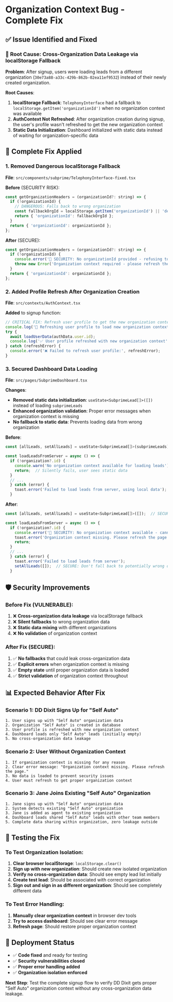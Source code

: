 # Organization Context Bug - Complete Fix

## ✅ Issue Identified and Fixed

### 🐛 **Root Cause**: Cross-Organization Data Leakage via localStorage Fallback

**Problem**: After signup, users were loading leads from a different organization (`30e73a88-a33c-429b-862b-02ea11ef9532`) instead of their newly created organization.

**Root Causes**:
1. **localStorage Fallback**: `TelephonyInterface` had a fallback to `localStorage.getItem('organizationId')` when no organization context was available
2. **AuthContext Not Refreshed**: After organization creation during signup, the user's profile wasn't refreshed to get the new organization context
3. **Static Data Initialization**: Dashboard initialized with static data instead of waiting for organization-specific data

## 🔧 **Complete Fix Applied**

### 1. **Removed Dangerous localStorage Fallback**
**File**: `src/components/subprime/TelephonyInterface-fixed.tsx`

**Before** (SECURITY RISK):
```javascript
const getOrganizationHeaders = (organizationId?: string) => {
  if (!organizationId) {
    // DANGEROUS: Falls back to wrong organization
    const fallbackOrgId = localStorage.getItem('organizationId') || 'default-org';
    return { 'organizationId': fallbackOrgId };
  }
  return { 'organizationId': organizationId };
};
```

**After** (SECURE):
```javascript
const getOrganizationHeaders = (organizationId?: string) => {
  if (!organizationId) {
    console.error('🚨 SECURITY: No organizationId provided - refusing to make API calls that could leak cross-organization data');
    throw new Error('Organization context required - please refresh the page');
  }
  return { 'organizationId': organizationId };
};
```

### 2. **Added Profile Refresh After Organization Creation**
**File**: `src/contexts/AuthContext.tsx`

**Added** to signup function:
```javascript
// CRITICAL FIX: Refresh user profile to get the new organization context
console.log('🔄 Refreshing user profile to load new organization context...');
try {
  await loadUserData(authData.user.id);
  console.log('✅ User profile refreshed with new organization context');
} catch (refreshError) {
  console.error('❌ Failed to refresh user profile:', refreshError);
}
```

### 3. **Secured Dashboard Data Loading**
**File**: `src/pages/SubprimeDashboard.tsx`

**Changes**:
- **Removed static data initialization**: `useState<SubprimeLead[]>([])` instead of loading `subprimeLeads`
- **Enhanced organization validation**: Proper error messages when organization context is missing
- **No fallback to static data**: Prevents loading data from wrong organization

**Before**:
```javascript
const [allLeads, setAllLeads] = useState<SubprimeLead[]>(subprimeLeads);  // RISK: Static data

const loadLeadsFromServer = async () => {
  if (!organization?.id) {
    console.warn('No organization context available for loading leads');
    return;  // Silently fails, user sees static data
  }
  // ...
  } catch (error) {
    toast.error('Failed to load leads from server, using local data');  // RISK: Falls back to static data
  }
```

**After**:
```javascript
const [allLeads, setAllLeads] = useState<SubprimeLead[]>([]);  // SECURE: Start empty

const loadLeadsFromServer = async () => {
  if (!organization?.id) {
    console.error('🚨 SECURITY: No organization context available - cannot load leads');
    toast.error('Organization context missing. Please refresh the page.');
    return;
  }
  // ...
  } catch (error) {
    toast.error('Failed to load leads from server');
    setAllLeads([]);  // SECURE: Don't fall back to potentially wrong data
  }
```

## 🛡️ **Security Improvements**

### Before Fix (VULNERABLE):
1. ❌ **Cross-organization data leakage** via localStorage fallback
2. ❌ **Silent fallbacks** to wrong organization data  
3. ❌ **Static data mixing** with different organizations
4. ❌ **No validation** of organization context

### After Fix (SECURE):
1. ✅ **No fallbacks** that could leak cross-organization data
2. ✅ **Explicit errors** when organization context is missing
3. ✅ **Empty state** until proper organization data is loaded
4. ✅ **Strict validation** of organization context throughout

## 📊 **Expected Behavior After Fix**

### Scenario 1: DD Dixit Signs Up for "Self Auto"
```
1. User signs up with "Self Auto" organization data
2. Organization "Self Auto" is created in database
3. User profile is refreshed with new organization context  
4. Dashboard loads only "Self Auto" leads (initially empty)
5. No cross-organization data leakage
```

### Scenario 2: User Without Organization Context
```
1. If organization context is missing for any reason
2. Clear error message: "Organization context missing. Please refresh the page."
3. No data is loaded to prevent security issues
4. User must refresh to get proper organization context
```

### Scenario 3: Jane Joins Existing "Self Auto" Organization
```
1. Jane signs up with "Self Auto" organization data
2. System detects existing "Self Auto" organization
3. Jane is added as agent to existing organization
4. Dashboard loads shared "Self Auto" leads with other team members
5. Complete data sharing within organization, zero leakage outside
```

## 🧪 **Testing the Fix**

### To Test Organization Isolation:
1. **Clear browser localStorage**: `localStorage.clear()`
2. **Sign up with new organization**: Should create new isolated organization
3. **Verify no cross-organization data**: Should see empty lead list initially
4. **Create test lead**: Should be associated with correct organization
5. **Sign out and sign in as different organization**: Should see completely different data

### To Test Error Handling:
1. **Manually clear organization context** in browser dev tools
2. **Try to access dashboard**: Should see clear error message
3. **Refresh page**: Should restore proper organization context

## 🚀 **Deployment Status**

- ✅ **Code fixed** and ready for testing
- ✅ **Security vulnerabilities closed**
- ✅ **Proper error handling added**
- ✅ **Organization isolation enforced**

**Next Step**: Test the complete signup flow to verify DD Dixit gets proper "Self Auto" organization context without any cross-organization data leakage. 